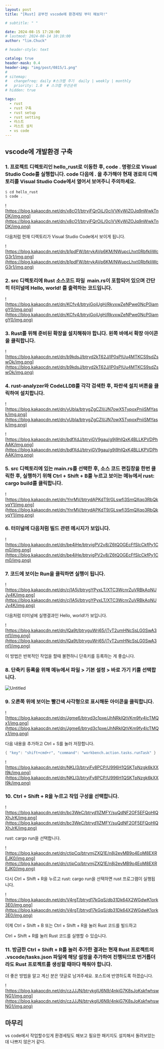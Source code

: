 ```yaml
---
layout: post
title: "[Rust] 공부전 vscode에 환경세팅 부터 해보자!"

# subtitle: " "

date: 2024-08-15 17:28:00
# lastmod: 2024-08-14 10:10:00
author: "lim.Chuck"

# header-style: text

catalog: true
header-mask: 0.4
header-img: "img/post/0815/1.png"
#
# sitemap:
#   changefreq: daily #스크랩 주기  daily | weekly | monthly
#   priority: 1.0  # 스크랩 우선순위
# hidden: true

tags:
  - rust
  - rust 구축
  - rust setup
  - rust setting
  - 러스트
  - 러스트 설치
  - vs code
---
```


## vscode에 개발환경 구축

### 1. 프로젝트 디렉토리인 hello_rust로 이동한 후, code . 명령으로 Visual Studio Code를 실행합니다. code 다음에 . 을 추가해야 현재 경로의 디렉토리를 Visual Studio Code에서 열어서 보여주니 주의하세요.

```rust
$ cd hello_rust
$ code .
```

![https://blog.kakaocdn.net/dn/x8cO1/btryiFQrOiL/0ciVVKyWiZOJq9nWwkTnDK/img.png](https://blog.kakaocdn.net/dn/x8cO1/btryiFQrOiL/0ciVVKyWiZOJq9nWwkTnDK/img.png)

다음처럼 현재 디렉토리가 Visual Studio Code에서 보이게 됩니다.

![https://blog.kakaocdn.net/dn/b1pdFW/btrykAVp6KM/NWupcLhxt0RbfkIiWcG3r1/img.png](https://blog.kakaocdn.net/dn/b1pdFW/btrykAVp6KM/NWupcLhxt0RbfkIiWcG3r1/img.png)

### 2. src 디렉토리에 Rust 소스코드 파일  main.rs이 포함되어 있으며 간단히 터미널에 Hello, world! 를 출력하는 코드입니다.

![https://blog.kakaocdn.net/dn/KCfv4/btryiGojUgH/RkvxwZeNPwe0NcP0iamgY0/img.png](https://blog.kakaocdn.net/dn/KCfv4/btryiGojUgH/RkvxwZeNPwe0NcP0iamgY0/img.png)

### 3. Rust를 위해 준비된 확장을 설치해줘야 합니다. 왼쪽 바에서 확장 아이콘을 클릭합니다.

![https://blog.kakaocdn.net/dn/b9kdsJ/btryd2kT62J/lP0sPIUu4MTKCS9sdZswOk/img.png](https://blog.kakaocdn.net/dn/b9kdsJ/btryd2kT62J/lP0sPIUu4MTKCS9sdZswOk/img.png)

### 4. rust-analyzer와 CodeLLDB를 각각 검색한 후, 파란색 설치 버튼을 클릭하여 설치합니다.

![https://blog.kakaocdn.net/dn/yUbla/btrygZgCZlI/JN7owX5TypoxPniiSMYask/img.png](https://blog.kakaocdn.net/dn/yUbla/btrygZgCZlI/JN7owX5TypoxPniiSMYask/img.png)

![https://blog.kakaocdn.net/dn/bdfXdJ/btryiGV9gau/g9j9hIQxK4BLLKPVDPhAAK/img.png](https://blog.kakaocdn.net/dn/bdfXdJ/btryiGV9gau/g9j9hIQxK4BLLKPVDPhAAK/img.png)

### 5. src 디렉토리에 있는 main.rs를 선택한 후, 소스 코드 편집창을 한번 클릭한 후, 실행하기 위해 Ctrl + Shift + B를 누르고 보이는 메뉴에서 rust: cargo build를 클릭합니다.

![https://blog.kakaocdn.net/dn/YnrMV/btrydAPKdT9/GLswfi3SmQXqo3RbQkyqY1/img.png](https://blog.kakaocdn.net/dn/YnrMV/btrydAPKdT9/GLswfi3SmQXqo3RbQkyqY1/img.png)

### 6. 터미널에 다음처럼 빌드 관련 메시지가 보입니다.

![https://blog.kakaocdn.net/dn/be4jHe/btryigPV2v8/Z6tQOGEcFfSlcCkfPy1Cm0/img.png](https://blog.kakaocdn.net/dn/be4jHe/btryigPV2v8/Z6tQOGEcFfSlcCkfPy1Cm0/img.png)

### 7. 코드에 보이는 Run을 클릭하면 실행이 됩니다.

![https://blog.kakaocdn.net/dn/cj1A5j/btrygYPyxLT/XTC3WcnrZuVRBkAoNUJy4K/img.png](https://blog.kakaocdn.net/dn/cj1A5j/btrygYPyxLT/XTC3WcnrZuVRBkAoNUJy4K/img.png)

다음처럼 터미널에 실행결과인 Hello, world!가 보입니다.

![https://blog.kakaocdn.net/dn/lQa9t/btryguWrj65/jTyT2umHNcSsLG0SwA3nt1/img.png](https://blog.kakaocdn.net/dn/lQa9t/btryguWrj65/jTyT2umHNcSsLG0SwA3nt1/img.png)

이 방법은 반복적인 작업을 할때 불편하니 단축키를 등록하는 게 좋습니다.

### 8. 단축키 등록을 위해 메뉴에서 파일 > 기본 설정 > 바로 가기 키를 선택합니다.

![Untitled](/img/post/0815/1.png)

### 9. 오른쪽 위에 보이는 빨간색 사각형으로 표시해둔 아이콘을 클릭합니다.

![https://blog.kakaocdn.net/dn/Jgme6/btryd3c1pxe/JhNRklQtVKm9fy4IcTMQx1/img.png](https://blog.kakaocdn.net/dn/Jgme6/btryd3c1pxe/JhNRklQtVKm9fy4IcTMQx1/img.png)

다음 내용을 추가하고 Ctrl + S를 눌러 저장합니다.

```rust
{ "key": "shift+cmd+r", "command": "workbench.action.tasks.runTask" }
```

![https://blog.kakaocdn.net/dn/NKLI3/btryiFv8PCP/U996H1QSKTpNzgk6kXXl9k/img.png](https://blog.kakaocdn.net/dn/NKLI3/btryiFv8PCP/U996H1QSKTpNzgk6kXXl9k/img.png)

### 10. Ctrl + Shift + R을 누르고 작업 구성을 선택합니다.

![https://blog.kakaocdn.net/dn/bc3WeC/btryd1lZMFY/suQdNF2OF5EFQoHIQXhJrK/img.png](https://blog.kakaocdn.net/dn/bc3WeC/btryd1lZMFY/suQdNF2OF5EFQoHIQXhJrK/img.png)

rust: cargo run을 선택합니다.

![https://blog.kakaocdn.net/dn/ctipCq/btrymjZXQ1E/n8j2evMB9o4EoM8EXREJK0/img.png](https://blog.kakaocdn.net/dn/ctipCq/btrymjZXQ1E/n8j2evMB9o4EoM8EXREJK0/img.png)

다시 Ctrl + Shift + R을 누르고 rust: cargo run을 선택하면 rust 프로그램이 실행됩니다.

![https://blog.kakaocdn.net/dn/V4rgT/btryd17kGqS/db31Dk64X2WGdwK1ork3E0/img.png](https://blog.kakaocdn.net/dn/V4rgT/btryd17kGqS/db31Dk64X2WGdwK1ork3E0/img.png)

이제 Ctrl + Shift + B 또는 Ctrl + Shift + R을 눌러 Rust 코드를 빌드하고

Ctrl + Shift + R를 눌러 Rust 코드를 실행할 수 있습니다.

### 11. 방금한 Ctrl + Shift + R를 눌러 추가한 결과는 현재 Rust 프로젝트의 .vscode/tasks.json 파일에 해당 설정을 추가하여 진행되므로 번거롭더라도 Rust 프로젝트를 생성할 때마다 해줘야 합니다.

더 좋은 방법을 알고 계신 분은 댓글로 남겨주세요. 포스트에 반영하도록 하겠습니다.

![https://blog.kakaocdn.net/dn/czJJJN/btrykgIU6N9/4nkjG7K8sJoKskfwhswNG1/img.png](https://blog.kakaocdn.net/dn/czJJJN/btrykgIU6N9/4nkjG7K8sJoKskfwhswNG1/img.png)

## 마무리

vs code에서 작업할수있게 환경세팅도 해보고 필요한 패키지도 설치해서 돌려보았는데 나쁘지 않은거 같다.
